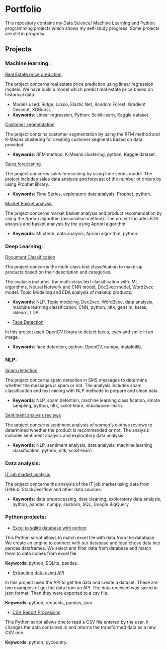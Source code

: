 # Portfolio

This repository contains my Data Science/ Machine Learning and Python programming projects which shows my self-study progress. Some projects are still in progress.

## Projects
### Machine learning:

[Real Estate price prediction](https://github.com/aniass/Real-Estate-price-prediction)

The project concerns real estate price prediction using  linear regression models. We have build a model which predict real estate price based on historical data.
- Models used: Ridge, Lasso, Elastic Net, Random Forest, Gradient Descent, XGBoost.
- **Keywords**: Linear regression, Python: Scikit-learn, Kaggle dataset.

[Customer segmentation ](https://github.com/aniass/Customer-segmentation)

The project contains customer segmentation by using the RFM method and K-Means clustering for creating customer segments based on data provided.

- **Keywords**: RFM method, K-Means clustering, python, Kaggle dataset.

[Sales forecasting](https://github.com/aniass/Task-Analyst)

The project concerns sales forecasting by using time series model. The project includes sales data analysis and  forecast of the number of orders by using Prophet library.

- **Keywords**: Time Series, exploratory data analysis, Prophet, python.

[Market Basket analysis](https://github.com/aniass/Market-basket-analysis)

The project concerns market basket analysis and product recomendation by using the Apriori algorithm (association method). The project includes EDA analysis and basket analysis by the using Apriori algorithm.

- **Keywords**: MLxtend, data analysis, Apriori algorithm, python.

### Deep Learning:
[Document Classification](https://github.com/aniass/Document-Classification-NLP)

The project concerns the multi-class text classification to make-up products based on their description and categories. 

The analysis includes: the multi-class text classification with:  ML algorithms,  Neural Network and CNN model, Doc2vec model, Word2vec model. 
Topic Modeling and EDA analysis of makeup products.

- **Keywords**: NLP, Topic modeling, Doc2vec, Word2vec, data analysis, machine learning classification, CNN, python, nltk, gensim, keras, sklearn, LDA.

* [Face Detection](https://github.com/aniass/Face-Detection-with-OpenCV)

In this project used OpenCV library to detect faces, eyes and smile in an image.

- **Keywords**: face detection, python, OpenCV, numpy, matplotlib.

### NLP:

[Spam detection](https://github.com/aniass/Spam-detection)

The project concerns spam detection in SMS messages to determine whether the messages is spam or not. The analysis includes spam classification and text mining with NLP methods to prepare and clean data.

- **Keywords**: NLP, spam detection, machine learning classification, smote sampling, python, nltk, scikit-learn, imbalanced-learn.

[Sentiment analysis reviews](https://github.com/aniass/Sentiment-analysis-reviews)

The project concerns sentiment analysis of women's clothes reviews to determined whether the product is recommended or not. The analysis includes sentiment analysis and exploratory data analysis.

- **Keywords**: NLP, sentiment analysis, data analysis, machine learning classification, python, nltk, scikit-learn.


### Data analysis:
[IT job market analysis](https://github.com/aniass/IT-job-market-analysis)

The project concerns the analysis of the IT job market using data from GitHub, StackOverflow and other data sources.

- **Keywords**: data preprocessing, data cleaning, exploratory data analysis, python, pandas, numpy, seaborn, SQL, Google BigQuery. 

### Python projects:
* [Excel to sqlite database with python](https://github.com/aniass/Excel-to-sqlite-database-with-python)

This Python script allows to match excel file with data from the database. We create an engine to connect with our database and load chose data into pandas dataframes. We select and filter data from database and match them to data comes from excel file.

**Keywords**: python, SQLite, pandas.

* [Extracting data using API](https://github.com/aniass/Extracting-data-using-API)

In this project used the API to get the data and create a dataset. These are two examples of get the data from an API. The data received was saved in json format. Then they were exported to a csv file.

**Keywords**: python, requests, pandas, json.

* [CSV Report Processing](https://github.com/aniass/CSV_Report_Processing)

This Python script allows one to read a CSV file entered by the user, it changes the data contained in and returns the transformed data as a new CSV one.

**Keywords**: python, pycountry.
